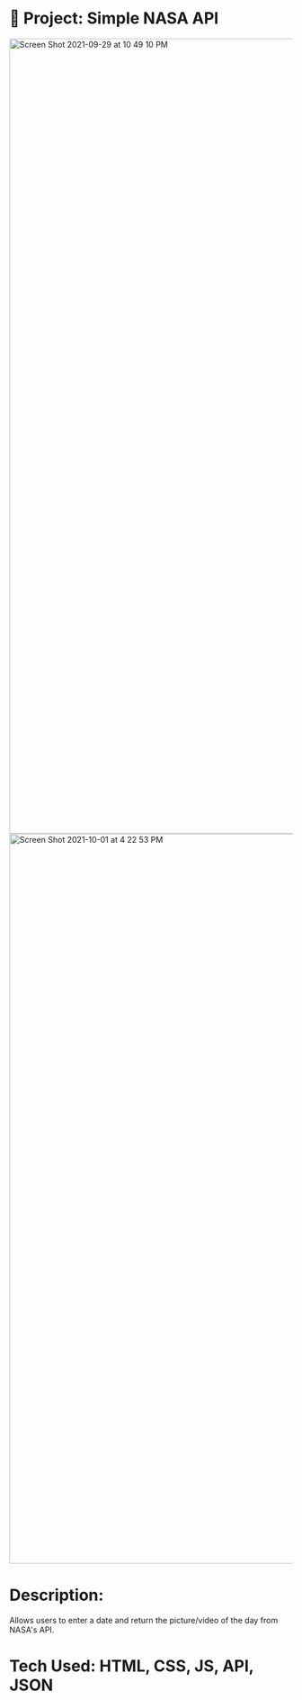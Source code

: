 # 🚀 Project: Simple NASA API
<img width="1413" alt="Screen Shot 2021-09-29 at 10 49 10 PM" src="https://user-images.githubusercontent.com/88988494/135377811-58b9759d-3c1e-4548-b884-0174af3cef10.png">
<img width="1297" alt="Screen Shot 2021-10-01 at 4 22 53 PM" src="https://user-images.githubusercontent.com/88988494/135682979-eb3a6295-6120-4fb9-b97f-1dc73f987856.png">

# Description: 

Allows users to enter a date and return the picture/video of the day from NASA's API.



# Tech Used: HTML, CSS, JS, API, JSON 


